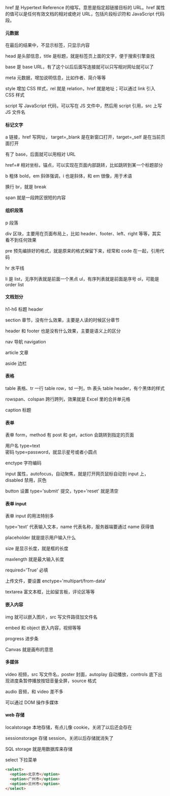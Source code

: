 
href 是 Hypertext Reference 的缩写。意思是指定超链接目标的 URL。href 属性的值可以是任何有效文档的相对或绝对 URL，包括片段标识符和 JavaScript 代码段。  

#### 元数据

在最后的结果中，不显示标签，只显示内容  

head 是头部信息，title 是标题，就是标签页上面的文字，便于搜索引擎查找  

base 是 base URL，有了这个以后后面写连接就可以只写相对网址就可以了  

meta 元数据，增加说明信息，比如作者、简介等等  

style 增加 CSS 样式，rel 就是 relation，href 就是地址；可以通过 link 引入 CSS 样式    

script 写 JavaScript 代码，可以写在 JS 文件中，然后用 script 引用，src 上写 JS 文件名  

#### 标记文字  

a 链接，href 写网址， target=\_blank 是在新窗口打开，target=\_self 是在当前页面打开   

有了 base，后面就可以用相对 URL  

href=\# 相对坐标，锚点，可以实现在页面内部跳转，比如跳转到某一个标题部分  

b 粗体 bold，em 斜体强调，i 也是斜体，和 em 很像，用于术语  

换行 br，就是 break  

span 就是一段跨区很短的内容  

#### 组织段落  

p 段落  

div 区块，主要用在页面布局上，比如 header、footer、left、right 等等，其实看不到任何效果  

pre 预先编排好的格式，就是原来的格式保留下来，经常和 code 在一起，引用代码  

hr 水平线  

li 是 list，无序列表就是前面一个黑点 ul，有序列表就是前面是序号 ol，可能是 order list   

#### 文档划分  

h1-h6 标题 header  

section 章节，没有什么效果，主要是人读的时候区分章节  

header 和 footer 也是没有什么效果，主要是语义上的区分  

nav 导航 navigation  

article 文章  

aside 边栏  

#### 表格  

table 表格、tr 一行 table row，td 一列，th 表头 table header，有个黑体的样式  

rowspan、colspan 跨行跨列，效果就是 Excel 里的合并单元格  

caption 标题  

#### 表单

表单 form，method 有 post 和 get，action 会跳转到指定的页面  

用户名 type=text  
密码 type=password，就显示星号或者小圆点  

enctype 字符编码  

input 属性，autofocus，自动聚焦，就是打开网页鼠标自动到 input 上，disabled 禁用，灰色  

button 设置 type='submit' 提交，type='reset' 就是清空  

#### 表单 input  

表单 input 的用法特别多  

type='text' 代表输入文本，name 代表名称，服务器端要通过 name 获得值  

placeholder 就是提示用户输入什么  

size 是显示长度，就是框的长度  

maxlength 就是最大输入长度  

required='True' 必填  

上传文件，要设置 enctype='multipart/from-data'  

textarea 富文本框，比如留言板，评论区等等  

#### 嵌入内容  

img 就可以嵌入图片，src 写文件路径加文件名  

embed 和 object 嵌入内容，视频等等  

progress 进步条  

Canvas 就是画布的意思  

#### 多媒体  

video 视频，src 写文件名，poster 封面，autoplay 自动播放，controls 底下出现进度条暂停播放按钮音量全屏，source 格式  

audio 音频，和 video 差不多  

可以通过 DOM 操作多媒体  

#### web 存储  

localstorage 本地存储，有点儿像 cookie，关闭了以后还会存在   

sessionstorage 存储 session，关闭以后存储就消失了    

SQL storage 就是用数据库来存储  


select 下拉菜单  
```html
<select>  
  <option>北京市</option>
  <option>广州市</option>
  <option>兰州市</option>
</select>  
```
